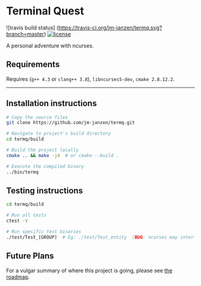 # Terminal Quest
![travis build status]
(https://travis-ci.org/jm-janzen/termq.svg?branch=master)
[![license](https://img.shields.io/github/license/mashape/apistatus.svg)](https://github.com/jm-janzen/termq/blob/master/LICENSE.md)

A personal adventure with ncurses.

## Requirements

Requires (`g++ 4.3` or `clang++ 3.8`), `libncurses5-dev`, `cmake 2.8.12.2`.

---

## Installation instructions

```bash
# Copy the source files
git clone https://github.com/jm-janzen/termq.git
```

```bash
# Navigate to project's build directory
cd termq/build
```

```bash
# Build the project locally
cmake .. && make -j4  # or cmake --build .
```

```bash
# Execute the compiled binary
../bin/termq
```

## Testing instructions
```bash
cd termq/build

# Run all tests
ctest -V

# Run specific test binaries
./test/Test_[GROUP]  # Eg: ./test/Test_entity  (BUG: ncurses may interfere with terminal output)
```


## Future Plans

For a vulgar summary of where this project is going, please see [the roadmap](https://github.com/jm-janzen/termq/blob/master/docs/roadmap-to-release.md).


